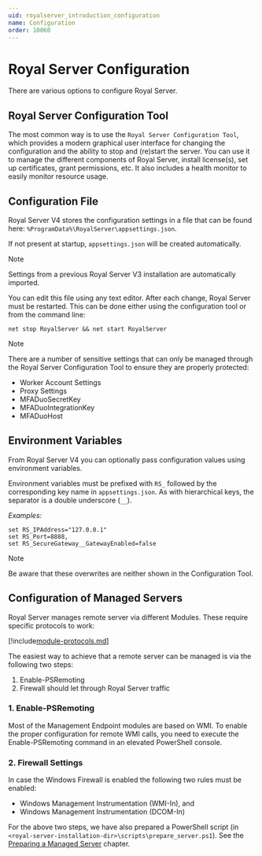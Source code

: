 ```yaml
---
uid: royalserver_introduction_configuration
name: Configuration
order: 10060
---
```


# Royal Server Configuration

There are various options to configure Royal Server.

## Royal Server Configuration Tool

The most common way is to use the `Royal Server Configuration Tool`, which provides a modern graphical user interface for changing the configuration and the ability to stop and (re)start the server. You can use it to manage the different components of Royal Server, install license(s), set up certificates, grant permissions, etc. It also includes a health monitor to easily monitor resource usage.

## Configuration File

Royal Server V4 stores the configuration settings in a file that can be found here: `%ProgramData%\RoyalServer\appsettings.json`.

If not present at startup, `appsettings.json` will be created automatically.

> [!NOTE]
> Settings from a previous Royal Server V3 installation are automatically imported.

You can edit this file using any text editor. After each change, Royal Server must be restarted.
This can be done either using the configuration tool or from the command line:

```
net stop RoyalServer && net start RoyalServer
```

> [!NOTE]
> There are a number of sensitive settings that can only be managed through the Royal Server Configuration Tool to ensure they are properly protected:
>
> - Worker Account Settings
> - Proxy Settings
> - MFADuoSecretKey
> - MFADuoIntegrationKey
> - MFADuoHost

## Environment Variables

From Royal Server V4 you can optionally pass configuration values using environment variables.

Environment variables must be prefixed with `RS_` followed by the corresponding key name in `appsettings.json`.
As with hierarchical keys, the separator is a double underscore (`__`).

_Examples:_

```
set RS_IPAddress="127.0.0.1"
set RS_Port=8888,
set RS_SecureGateway__GatewayEnabled=false
```

> [!NOTE]
> Be aware that these overwrites are neither shown in the Configuration Tool.

## Configuration of Managed Servers

Royal Server manages remote server via different Modules. These require specific protocols to work:

[!include[module-protocols.md](../_shared/module-protocols.md)]

The easiest way to achieve that a remote server can be managed is via the following two steps:

1.  Enable-PSRemoting
2.  Firewall should let through Royal Server traffic

### 1. Enable-PSRemoting

Most of the Management Endpoint modules are based on WMI. To enable the proper configuration for remote WMI calls, you need to execute the Enable-PSRemoting command in an elevated PowerShell console.

### 2. Firewall Settings

In case the Windows Firewall is enabled the following two rules must be enabled:

- Windows Management Instrumentation (WMI-In), and
- Windows Management Instrumentation (DCOM-In)

For the above two steps, we have also prepared a PowerShell script (in `<royal-server-installation-dir>\scripts\prepare_server.ps1`). See the [Preparing a Managed Server](xref:royalserver_advanced_management_scripts_prepare) chapter.
